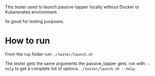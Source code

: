 
This tester used to launch passive-tapper locally without Docker or Kuberenetes environment.

Its good for testing purposes.

# How to run

From the `tap` folder run:
`./tester/launch.sh`

The tester gets the same arguments the passive_tapper gets, run with `--help` to get a complete list of options.
`./tester/launch.sh --help`
